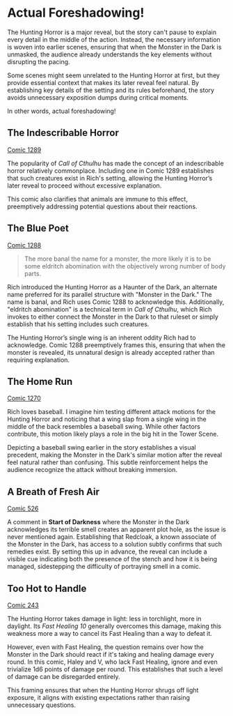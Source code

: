 # Actual Foreshadowing!

The Hunting Horror is a major reveal, but the story can't pause to explain every detail in the middle of the action. Instead, the necessary information is woven into earlier scenes, ensuring that when the Monster in the Dark is unmasked, the audience already understands the key elements without disrupting the pacing.

Some scenes might seem unrelated to the Hunting Horror at first, but they provide essential context that makes its later reveal feel natural. By establishing key details of the setting and its rules beforehand, the story avoids unnecessary exposition dumps during critical moments.

In other words, actual foreshadowing!

## The Indescribable Horror

[Comic 1289](https://www.giantitp.com/comics/oots1289.html)

The popularity of *Call of Cthulhu* has made the concept of an indescribable horror relatively commonplace. Including one in Comic 1289 establishes that such creatures exist in Rich's setting, allowing the Hunting Horror’s later reveal to proceed without excessive explanation.

This comic also clarifies that animals are immune to this effect, preemptively addressing potential questions about their reactions.

## The Blue Poet

[Comic 1288](https://www.giantitp.com/comics/oots1288.html)

> The more banal the name for a monster, the more likely it is to be some eldritch abomination with the objectively wrong number of body parts.

Rich introduced the Hunting Horror as a Haunter of the Dark, an alternate name preferred for its parallel structure with "Monster in the Dark." The name is banal, and Rich uses Comic 1288 to acknowledge this. Additionally, "eldritch abomination" is a technical term in *Call of Cthulhu*, which Rich invokes to either connect the Monster in the Dark to that ruleset or simply establish that his setting includes such creatures.

The Hunting Horror’s single wing is an inherent oddity Rich had to acknowledge. Comic 1288 preemptively frames this, ensuring that when the monster is revealed, its unnatural design is already accepted rather than requiring explanation.

## The Home Run

[Comic 1270](https://www.giantitp.com/comics/oots1270.html)

Rich loves baseball. I imagine him testing different attack motions for the Hunting Horror and noticing that a wing slap from a single wing in the middle of the back resembles a baseball swing. While other factors contribute, this motion likely plays a role in the big hit in the Tower Scene.

Depicting a baseball swing earlier in the story establishes a visual precedent, making the Monster in the Dark's similar motion after the reveal feel natural rather than confusing. This subtle reinforcement helps the audience recognize the attack without breaking immersion.

## A Breath of Fresh Air

[Comic 526](https://www.giantitp.com/comics/oots0526.html)

A comment in **Start of Darkness** where the Monster in the Dark acknowledges its terrible smell creates an apparent plot hole, as the issue is never mentioned again. Establishing that Redcloak, a known associate of the Monster in the Dark, has access to a solution subtly confirms that such remedies exist. By setting this up in advance, the reveal can include a visible cue indicating both the presence of the stench and how it is being managed, sidestepping the difficulty of portraying smell in a comic.

## Too Hot to Handle

[Comic 243](https://www.giantitp.com/comics/oots0243.html)

The Hunting Horror takes damage in light: less in torchlight, more in daylight. Its *Fast Healing 10* generally overcomes this damage, making this weakness more a way to cancel its Fast Healing than a way to defeat it.

However, even with Fast Healing, the question remains over how the Monster in the Dark should react if it's taking and healing damage every round. In this comic, Haley and V, who lack Fast Healing, ignore and even trivialize 1d6 points of damage per round. This establishes that such a level of damage can be disregarded entirely.

This framing ensures that when the Hunting Horror shrugs off light exposure, it aligns with existing expectations rather than raising unnecessary questions.
